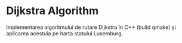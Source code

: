 # Dijkstra Algorithm
Implementarea algoritmului de rutare Dijkstra în C++ (build qmake) și aplicarea acestuia pe harta statului Luxemburg. 
